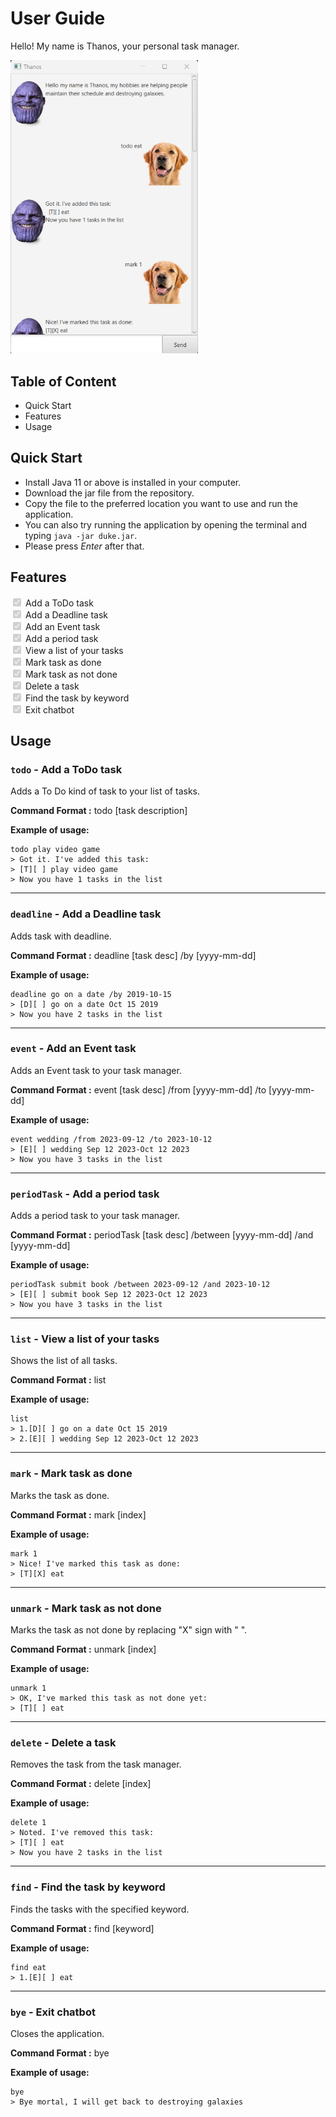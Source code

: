 # User Guide
Hello! My name is Thanos, your personal task manager.

<p align = "left">
<img src= "Ui.png" width = "300">
</p>

## Table of Content
* Quick Start
* Features
* Usage

## Quick Start
* Install Java 11 or above is installed in your computer.
* Download the jar file from the repository.
* Copy the file to the preferred location you want to use and run the application.
* You can also try running the application by opening the terminal and typing `java -jar duke.jar`.
* Please press *Enter* after that.

## <a name = "feature"></a>Features
<input type="checkbox" checked="checked" disabled="disabled">&nbsp;Add a ToDo task</a><br>
<input type="checkbox" checked="checked" disabled="disabled">&nbsp;Add a Deadline task</a><br>
<input type="checkbox" checked="checked" disabled="disabled">&nbsp;Add an Event task</a><br>
<input type="checkbox" checked="checked" disabled="disabled">&nbsp;Add a period task</a><br>
<input type="checkbox" checked="checked" disabled="disabled">&nbsp;View a list of your tasks</a><br>
<input type="checkbox" checked="checked" disabled="disabled">&nbsp;Mark task as done</a><br>
<input type="checkbox" checked="checked" disabled="disabled">&nbsp;Mark task as not done</a><br>
<input type="checkbox" checked="checked" disabled="disabled">&nbsp;Delete a task</a><br>
<input type="checkbox" checked="checked" disabled="disabled">&nbsp;Find the task by keyword</a><br>
<input type="checkbox" checked="checked" disabled="disabled">&nbsp;Exit chatbot</a>

## Usage

### `todo` - Add a ToDo task

Adds a To Do kind of task to your list of tasks.

**Command Format :** todo [task description]

**Example of usage:**

```
todo play video game
> Got it. I've added this task:
> [T][ ] play video game
> Now you have 1 tasks in the list
```
----
### `deadline` - Add a Deadline task

Adds task with deadline.

**Command Format :** deadline [task desc] /by [yyyy-mm-dd]

**Example of usage:**

```
deadline go on a date /by 2019-10-15
> [D][ ] go on a date Oct 15 2019
> Now you have 2 tasks in the list
```
----
### `event` - Add an Event task

Adds an Event task to your task manager.

**Command Format :** event [task desc] /from [yyyy-mm-dd] /to [yyyy-mm-dd]

**Example of usage:**

```
event wedding /from 2023-09-12 /to 2023-10-12
> [E][ ] wedding Sep 12 2023-Oct 12 2023
> Now you have 3 tasks in the list

```
----
### `periodTask` - Add a period task

Adds a period task to your task manager.

**Command Format :** periodTask [task desc] /between [yyyy-mm-dd] /and [yyyy-mm-dd]

**Example of usage:**

```
periodTask submit book /between 2023-09-12 /and 2023-10-12
> [E][ ] submit book Sep 12 2023-Oct 12 2023
> Now you have 3 tasks in the list

```
----
### `list` - View a list of your tasks

Shows the list of all tasks.

**Command Format :** list

**Example of usage:**

```
list
> 1.[D][ ] go on a date Oct 15 2019
> 2.[E][ ] wedding Sep 12 2023-Oct 12 2023

```
----
### `mark` - Mark task as done

Marks the task as done.

**Command Format :** mark [index]

**Example of usage:**

```
mark 1
> Nice! I've marked this task as done:
> [T][X] eat
```
----
### `unmark` - Mark task as not done

Marks the task as not done by replacing "X" sign with " ".

**Command Format :** unmark [index]

**Example of usage:**

```
unmark 1
> OK, I've marked this task as not done yet:
> [T][ ] eat
```
----
### `delete` - Delete a task

Removes the task from the task manager.

**Command Format :** delete [index]

**Example of usage:**

```
delete 1
> Noted. I've removed this task:
> [T][ ] eat
> Now you have 2 tasks in the list

```
----
### `find` - Find the task by keyword

Finds the tasks with the specified keyword.

**Command Format :** find [keyword]

**Example of usage:**

```
find eat
> 1.[E][ ] eat

```
----
### `bye` - Exit chatbot

Closes the application.

**Command Format :** bye

**Example of usage:**

```
bye
> Bye mortal, I will get back to destroying galaxies
```



